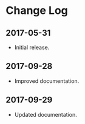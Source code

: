 # Change Log

## 2017-05-31

- Initial release.

## 2017-09-28

- Improved documentation.

## 2017-09-29

- Updated documentation.
